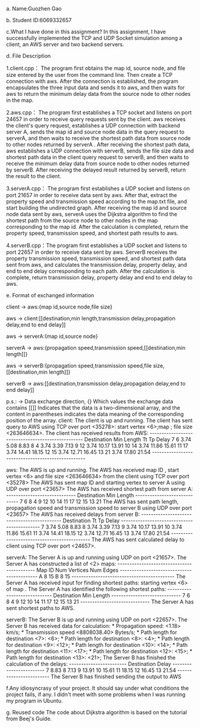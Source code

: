 a. Name:Guozhen Gao

b. Student ID:6069332657

c.What I have done in this assignment?
     In this assignment, I have successfully implemented the TCP and UDP Socket simulation among a client, an AWS server and two backend servers.

d. File Description

1.client.cpp：
The program first obtains the map id, source node, and file size entered by the user from the command line.
Then create a TCP connection with aws. After the connection is established, the program encapsulates the three input data
and sends it to aws, and then waits for aws to return the minimum delay data from the source node to other nodes in the map.


2.aws.cpp：
The program first establishes a TCP socket and listens on port 24657 in order to receive query requests sent by the client.
aws receives the client's query request, establishes a UDP connection with backend server A, sends the map id and source
node data in the query request to serverA, and then waits to receive the shortest path data from source node to other
nodes returned by serverA . After receiving the shortest path data, aws establishes a UDP connection with serverB,
sends the file size data and shortest path data in the client query request to serverB, and then waits to receive
the minimum delay data from source node to other nodes returned by serverB. After receiving the delayed result returned
by serverB, return the result to the client.


3.serverA.cpp：
The program first establishes a UDP socket and listens on port 21657 in order to receive data sent by aws.
After that, extract the property speed and transmission speed according to the map.txt file, and start building the
undirected graph. After receiving the map id and source node data sent by aws, serverA uses the Dijkstra algorithm to
find the shortest path from the source node to other nodes in the map corresponding to the map id.
After the calculation is completed, return the property speed, transmission speed, and shortest path results to aws.


4.serverB.cpp：The program first establishes a UDP socket and listens to port 22657 in order to receive data sent by aws.
 ServerB receives the property transmission speed, transmission speed, and shortest path data sent from aws,
 and calculates the transmission delay, property delay, and end to end delay corresponding to each path.
 After the calculation is complete, return transmission delay, property delay and end to end delay to aws.


e. Format of exchanged information

client -> aws:{map id,source node,file size}

aws -> client:[[destination,min length,transmission delay,propagation delay,end to end delay]]

aws -> serverA:{map id,source node}

serverA -> aws:{propagation speed,transmission speed,[[destination,min length]]}

aws -> serverB:{propagation speed,transmission speed,file size,[[destination,min length]]}

serverB -> aws:[[destination,transmission delay,propagation delay,end to end delay]]

p.s.: ->  Data exchange direction,
      {}  Which values ​​the exchange data contains
     [[]] Indicates that the data is a two-dimensional array, and the content in parentheses indicates
          the data meaning of the corresponding position of the array.
client:
    The client is up and running.
    The client has sent query to AWS using TCP over port <35278>: start vertex <6>;map <A>; file size <263646634>.
    The client has received results from AWS:
    --------------------------------------------------
    Destination    Min Length    Tt      Tp      Delay
    7              6             3.74    5.08    8.83
    8              4             3.74    3.39    7.13
    9              12            3.74    10.17   13.91
    10             14            3.74    11.86   15.61
    11             17            3.74    14.41   18.15
    12             15            3.74    12.71   16.45
    13             21            3.74    17.80   21.54
    --------------------------------------------------

aws:
    The AWS is up and running.
    The AWS has received map ID <A>, start vertex <6> and file size <263646634> from the client using TCP over port <35278>
    The AWS has sent map ID and starting vertex to server A using UDP over port <23657>
    The AWS has received shortest path from server A:
    -----------------------------
    Destination        Min Length
    -----------------------------
    7                  6
    8                  4
    9                  12
    10                 14
    11                 17
    12                 15
    13                 21
    The AWS has sent path length, propagation speed and transmission speed to server B using UDP over port <23657>
    The AWS has received delays from server B:
    --------------------------------------------
    Destination        Tt        Tp        Delay
    --------------------------------------------
    7                  3.74      5.08      8.83
    8                  3.74      3.39      7.13
    9                  3.74      10.17     13.91
    10                 3.74      11.86     15.61
    11                 3.74      14.41     18.15
    12                 3.74      12.71     16.45
    13                 3.74      17.80     21.54
    --------------------------------------------
    The AWS has sent calculated delay to client using TCP over port <24657>.

serverA:
    The Server A is up and running using UDP on port <21657>.
    The Server A has constructed a list of <2> maps:
    -------------------------------------------
    Map ID  Num Vertices  Num Edges
    -------------------------------------------
    A       8             15
    B       8             15
    -------------------------------------------
    The Server A has received input for finding shortest paths: starting vertex <6> of map <A>.
    The Server A has identified the following shortest paths:
    -----------------------------
    Destination  Min Length
    -----------------------------
    7            6
    8            4
    9            12
    10           14
    11           17
    12           15
    13           21
    -----------------------------
    The Server A has sent shortest paths to AWS.

serverB:
    The Server B is up and running using UDP on port <22657>.
    The Server B has received data for calculation:
    * Propagation speed: <1.18> km/s;
    * Transmission speed <8808038.40> Bytes/s;
    * Path length for destination <7>: <6>;
    * Path length for destination <8>: <4>;
    * Path length for destination <9>: <12>;
    * Path length for destination <10>: <14>;
    * Path length for destination <11>: <17>;
    * Path length for destination <12>: <15>;
    * Path length for destination <13>: <21>;
    The Server B has finished the calculation of the delays:
    ------------------------
    Destination        Delay
    ------------------------
    7                  8.83
    8                  7.13
    9                  13.91
    10                 15.61
    11                 18.15
    12                 16.45
    13                 21.54
    ------------------------
    The Server B has finished sending the output to AWS


f.Any idiosyncrasy of your project. It should say under what conditions the project fails, if any.
    I didn't meet with some problems when I was running my program in Ubuntu.

g. Reused code
    The code about Dijkstra algorithm is based on the tutorial from Beej's Guide.